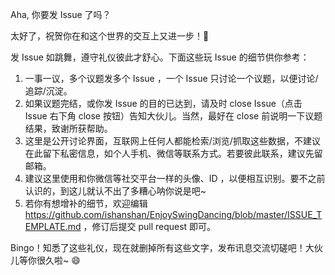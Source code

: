 Aha, 你要发 Issue 了吗？

太好了，祝贺你在和这个世界的交互上又进一步！🎉 

发 Issue 如跳舞，遵守礼仪彼此才舒心。下面这些玩 Issue 的细节供你参考：

1. 一事一议，多个议题发多个 Issue ，一个 Issue 只讨论一个议题，以便讨论/追踪/沉淀。
2. 如果议题完结，或你发 Issue 的目的已达到，请及时 close Issue（点击 Issue 右下角 close 按钮）告知大伙儿。当然，最好在 close 前说明一下议题结果，致谢所获帮助。
3. 这里是公开讨论界面，互联网上任何人都能检索/浏览/抓取这些数据，不建议在此留下私密信息，如个人手机、微信等联系方式。若要彼此联系，建议先留邮箱。
4. 建议这里使用和你微信等社交平台一样的头像、ID ，以便相互识别。要不之前认识的，到这儿就认不出了多糟心呐你说是吧~
5. 若你有想增补的细节，欢迎编辑 https://github.com/ishanshan/EnjoySwingDancing/blob/master/ISSUE_TEMPLATE.md ，修订后提交 pull request 即可。

Bingo！知悉了这些礼仪，现在就删掉所有这些文字，发布讯息交流切磋吧！大伙儿等你很久啦~ 😄 


